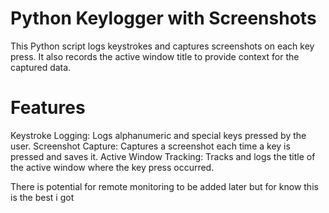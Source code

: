 # Python Keylogger with Screenshots 
This Python script logs keystrokes and captures screenshots on each key press. It also records the active window title to provide context for the captured data.

# Features
Keystroke Logging: Logs alphanumeric and special keys pressed by the user.
Screenshot Capture: Captures a screenshot each time a key is pressed and saves it.
Active Window Tracking: Tracks and logs the title of the active window where the key press occurred.

There is potential for remote monitoring to be added later but for know this is the best i got 

